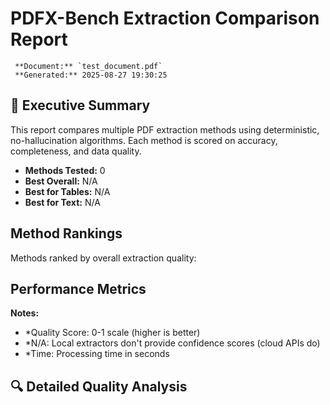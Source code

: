 # PDFX-Bench Extraction Comparison Report

     **Document:** `test_document.pdf`
     **Generated:** 2025-08-27 19:30:25

## 🎯 Executive Summary

This report compares multiple PDF extraction methods using deterministic, no-hallucination algorithms. Each method is scored on accuracy, completeness, and data quality.

- **Methods Tested:** 0
- **Best Overall:** N/A
- **Best for Tables:** N/A
- **Best for Text:** N/A

##  Method Rankings

Methods ranked by overall extraction quality:


##  Performance Metrics


**Notes:**
- *Quality Score: 0-1 scale (higher is better)
- *N/A: Local extractors don't provide confidence scores (cloud APIs do)
- *Time: Processing time in seconds

## 🔍 Detailed Quality Analysis

